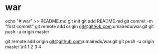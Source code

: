 # war

echo "# war" >> README.md
git init
git add README.md
git commit -m "first commit"
git remote add origin git@github.com:umairedu/war.git
git push -u origin master


git remote add origin git@github.com:umairedu/war.git
git push -u origin master
\n1
1
2
3
4
